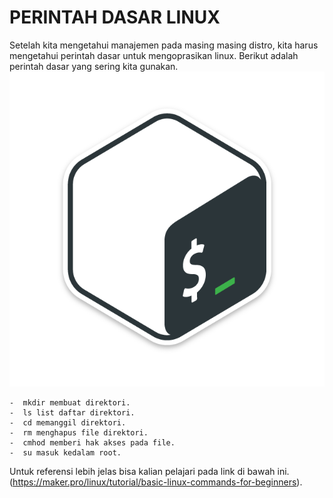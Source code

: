 # PERINTAH DASAR LINUX


Setelah kita mengetahui manajemen pada masing masing distro, kita harus mengetahui perintah dasar untuk mengoprasikan linux. Berikut adalah perintah dasar yang sering kita gunakan.
![asd](img/perintah.png)

    -  mkdir membuat direktori.
    -  ls list daftar direktori.
    -  cd memanggil direktori.
    -  rm menghapus file direktori.
    -  cmhod memberi hak akses pada file.
    -  su masuk kedalam root.

Untuk referensi lebih jelas bisa kalian pelajari pada link di bawah ini.(https://maker.pro/linux/tutorial/basic-linux-commands-for-beginners).